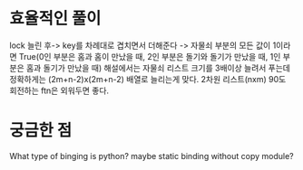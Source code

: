 # 효율적인 풀이
lock 늘린 후-> key를 차례대로 겹치면서 더해준다 -> 자물쇠 부분의 모든 값이 1이라면 True(0인 부분은 홈과 홈이 만났을 때, 2인 부분은 돌기와 돌기가 만났을 때, 1인 부분은 홈과 돌기가 만났을 때)
해설에서는 자물쇠 리스트 크기를 3배이상 늘려서 푸는데 정확하게는 (2m+n-2)x(2m+n-2) 배열로 늘리는게 맞다.
2차원 리스트(nxm) 90도 회전하는 ftn은 외워두면 좋다.

# 궁금한 점
What type of binging is python?
maybe static binding without copy module?